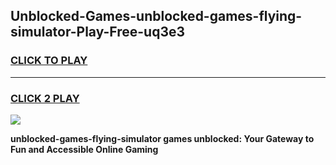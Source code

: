
## Unblocked-Games-unblocked-games-flying-simulator-Play-Free-uq3e3
<h3>
<a href="https://premium76.site?title=unblocked-games-flying-simulator&ref=10A">CLICK TO PLAY</a></h3>
<hr>

<h3>
<a href="https://premium76.site?title=unblocked-games-flying-simulator&ref=10A">CLICK 2 PLAY</a>
  
</h3>

<a href="https://premium76.site?title=unblocked-games-flying-simulator&ref=10A"><img src="https://clearcache.store/games.png"></a>


**unblocked-games-flying-simulator games unblocked: Your Gateway to Fun and Accessible Online Gaming**
